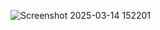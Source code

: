 ![Screenshot 2025-03-14 152201](https://github.com/user-attachments/assets/ef250c3f-4a6e-437e-9b07-08d5455961cb)
